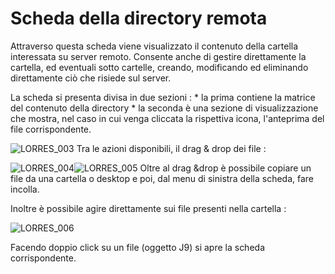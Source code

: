 # Scheda della directory remota

Attraverso questa scheda viene visualizzato il contenuto della cartella interessata su server remoto.
Consente anche di gestire direttamente la cartella, ed eventuali sotto cartelle, creando, modificando ed eliminando direttamente ciò che risiede sul server.

La scheda si presenta divisa in due sezioni : 
\* la prima contiene la matrice del contenuto della directory
\* la seconda è una sezione di visualizzazione che mostra, nel caso in cui venga cliccata la rispettiva icona, l'anteprima del file corrispondente.

![LORRES_003](http://localhost:3000/immagini/MBDOC_SCH-J8/LORRES_003.png)
Tra le azioni disponibili, il drag & drop dei file : 

![LORRES_004](http://localhost:3000/immagini/MBDOC_SCH-J8/LORRES_004.png)![LORRES_005](http://localhost:3000/immagini/MBDOC_SCH-J8/LORRES_005.png)
Oltre al drag &drop è possibile copiare un file da una cartella o desktop e poi, dal menu di sinistra della scheda, fare incolla.

Inoltre è possibile agire direttamente sui file presenti nella cartella : 

![LORRES_006](http://localhost:3000/immagini/MBDOC_SCH-J8/LORRES_006.png)

Facendo doppio click su un file (oggetto J9) si apre la scheda corrispondente.



